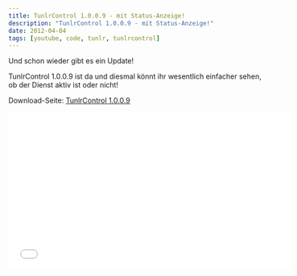 ```yaml
---
title: TunlrControl 1.0.0.9 - mit Status-Anzeige!
description: "TunlrControl 1.0.0.9 - mit Status-Anzeige!"
date: 2012-04-04
tags: [youtube, code, tunlr, tunlrcontrol]
---
```



Und schon wieder gibt es ein Update!

TunlrControl 1.0.0.9 ist da und diesmal könnt ihr wesentlich einfacher
sehen, ob der Dienst aktiv ist oder nicht!

Download-Seite: [TunlrControl 1.0.0.9](http://wedevelop.de/software/tunlrControl/publish.htm)

<iframe width="560" height="315" src="//www.youtube.com/embed/SKnrVX9tgbc" frameborder="0"> </iframe>
